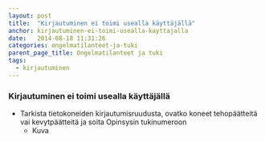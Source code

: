 ```yaml
---
layout: post
title:  "Kirjautuminen ei toimi usealla käyttäjällä"
anchor: kirjautuminen-ei-toimi-usealla-kayttajalla
date:   2014-08-18 11:31:26
categories: ongelmatilanteet-ja-tuki
parent_page_title: Ongelmatilanteet ja tuki
tags:
  - kirjautuminen
---
```


### <a name="kirjautuminen-ei-toimi-usealla-kayttajalla">Kirjautuminen ei toimi usealla käyttäjällä</a>

* Tarkista tietokoneiden kirjautumisruudusta, ovatko koneet tehopäätteitä vai kevytpäätteitä ja soita Opinsysin tukinumeroon
  * Kuva
